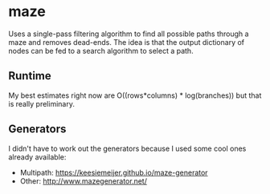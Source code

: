 # maze

Uses a single-pass filtering algorithm to find all possible paths through a maze and removes dead-ends. The idea is that the output dictionary of nodes can be fed to a search algorithm to select a path.

## Runtime

My best estimates right now are O((rows*columns) * log(branches)) but that is really preliminary.

## Generators

I didn't have to work out the generators because I used some cool ones already available:

* Multipath: https://keesiemeijer.github.io/maze-generator
* Other: http://www.mazegenerator.net/
